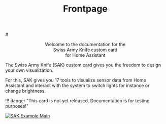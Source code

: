 ﻿---
title: Frontpage
template: overrides/home-sak.html
---

#<center> Welcome to the documentation for the <br>Swiss Army Knife custom card <br>for Home Assistant</center>

The Swiss Army Knife (SAK) custom card gives you the freedom to design your own visualization.

For this, SAK gives you 17 tools to visualize sensor data from Home Assistant and interact with the system to switch lights for instance or change brightness.

!!! danger "This card is not yet released. Documentation is for testing purposes!"

[![SAK Example Main]][SAK Example Main]

  [SAK Example Main]: assets/screenshots/sak-double-example-v2.png
  

